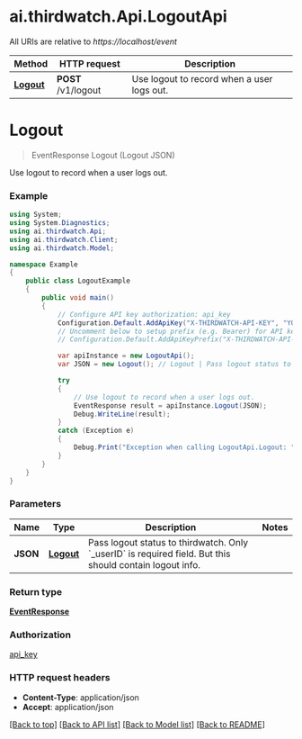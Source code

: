 # ai.thirdwatch.Api.LogoutApi

All URIs are relative to *https://localhost/event*

Method | HTTP request | Description
------------- | ------------- | -------------
[**Logout**](LogoutApi.md#logout) | **POST** /v1/logout | Use logout to record when a user logs out.


<a name="logout"></a>
# **Logout**
> EventResponse Logout (Logout JSON)

Use logout to record when a user logs out.

### Example
```csharp
using System;
using System.Diagnostics;
using ai.thirdwatch.Api;
using ai.thirdwatch.Client;
using ai.thirdwatch.Model;

namespace Example
{
    public class LogoutExample
    {
        public void main()
        {
            // Configure API key authorization: api_key
            Configuration.Default.AddApiKey("X-THIRDWATCH-API-KEY", "YOUR_API_KEY");
            // Uncomment below to setup prefix (e.g. Bearer) for API key, if needed
            // Configuration.Default.AddApiKeyPrefix("X-THIRDWATCH-API-KEY", "Bearer");

            var apiInstance = new LogoutApi();
            var JSON = new Logout(); // Logout | Pass logout status to thirdwatch. Only `_userID` is required field. But this should contain logout info.

            try
            {
                // Use logout to record when a user logs out.
                EventResponse result = apiInstance.Logout(JSON);
                Debug.WriteLine(result);
            }
            catch (Exception e)
            {
                Debug.Print("Exception when calling LogoutApi.Logout: " + e.Message );
            }
        }
    }
}
```

### Parameters

Name | Type | Description  | Notes
------------- | ------------- | ------------- | -------------
 **JSON** | [**Logout**](Logout.md)| Pass logout status to thirdwatch. Only &#x60;_userID&#x60; is required field. But this should contain logout info. | 

### Return type

[**EventResponse**](EventResponse.md)

### Authorization

[api_key](../README.md#api_key)

### HTTP request headers

 - **Content-Type**: application/json
 - **Accept**: application/json

[[Back to top]](#) [[Back to API list]](../README.md#documentation-for-api-endpoints) [[Back to Model list]](../README.md#documentation-for-models) [[Back to README]](../README.md)

